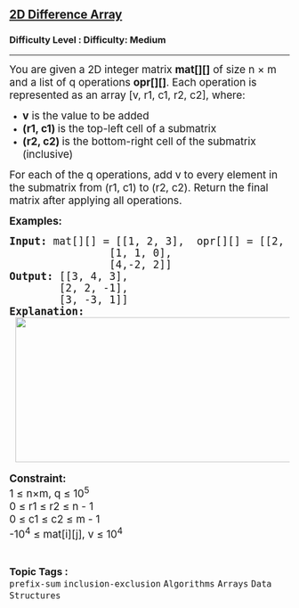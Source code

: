 <h2><a href="https://www.geeksforgeeks.org/problems/2-d-difference-array/1">2D Difference Array</a></h2><h3>Difficulty Level : Difficulty: Medium</h3><hr><div class="problems_problem_content__Xm_eO"><p><span style="font-size: 18.6667px;">You are given a 2D integer matrix <strong>mat[][]</strong> of size n × m and a list of q operations <strong>opr[][]</strong>. </span><span style="font-size: 18.6667px;">Each operation is represented as an array [v, r1, c1, r2, c2], where:</span></p>
<ul>
<li><span style="font-size: 18.6667px;"><strong>v</strong> is the value to be added</span></li>
<li><span style="font-size: 18.6667px;"><strong>(r1, c1) </strong>is the top-left cell of a submatrix</span></li>
<li><span style="font-size: 18.6667px;"><strong>(r2, c2) </strong>is the bottom-right cell of the submatrix (inclusive)</span></li>
</ul>
<p><span style="font-size: 18.6667px;">For each of the q operations, add v to every element in the submatrix from (r1, c1) to (r2, c2). </span><span style="font-size: 18.6667px;">Return the final matrix after applying all operations.</span></p>
<p><strong><span style="font-size: 14pt;">Examples:</span></strong></p>
<pre><strong><span style="font-size: 14pt;">Input: </span></strong><span style="font-size: 14pt;">mat[][] = [[1, 2, 3],  opr[][] = [[2, 0, 0, 1, 1], [-1, 1, 0, 2, 2]]<br>                [1, 1, 0],<br>                [4,-2, 2]]<br></span><span style="font-size: 14pt;"><strong>Output: </strong>[[3, 4, 3],<br>        [2, 2, -1],<br>        [3, -3, 1]] <br></span><strong><span style="font-size: 14pt;">Explanation: <br></span></strong><strong><span style="font-size: 14pt;"> <img src="https://media.geeksforgeeks.org/img-practice/prod/addEditProblem/899248/Web/Other/blobid1_1753512754.jpg" width="520" height="260"></span></strong></pre>
<p><strong><span style="font-size: 14pt;">Constraint:</span></strong><strong><span style="font-size: 14pt;"><br></span></strong><span style="font-size: 14pt;">1 ≤ n×m, q ≤ 10<sup>5</sup><br>0 ≤ r1 ≤ r2 ≤ n - 1<br></span><span style="font-size: 14pt;"><span style="font-size: 18.6667px;">0 ≤ c1 ≤ c2 ≤ m - 1</span><br></span><span style="font-size: 14pt;">-10<sup>4</sup> ≤ mat[i][j], v ≤ 10<sup>4</sup></span></p></div><br><p><span style=font-size:18px><strong>Topic Tags : </strong><br><code>prefix-sum</code>&nbsp;<code>inclusion-exclusion</code>&nbsp;<code>Algorithms</code>&nbsp;<code>Arrays</code>&nbsp;<code>Data Structures</code>&nbsp;